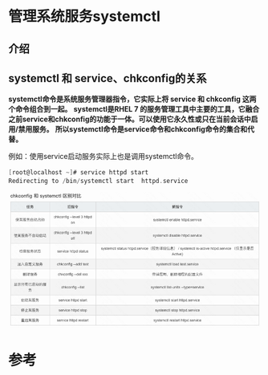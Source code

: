 
# 管理系统服务systemctl
## 介绍


## systemctl 和 service、chkconfig的关系
**systemctl命令是系统服务管理器指令，它实际上将 service 和 chkconfig 这两个命令组合到一起。**
**systemctl是RHEL 7 的服务管理工具中主要的工具，它融合之前service和chkconfig的功能于一体。可以使用它永久性或只在当前会话中启用/禁用服务。**
**所以systemctl命令是service命令和chkconfig命令的集合和代替。**

例如：使用service启动服务实际上也是调用systemctl命令。
```c
[root@localhost ~]# service httpd start
Redirecting to /bin/systemctl start  httpd.service
```
![](attachments/Pasted%20image%2020230627121521.png)
# 参考
